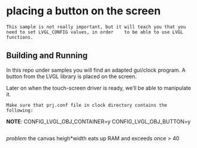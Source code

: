 # placing a button on the screen

```
This sample is not really important, but it will teach you that you need to set LVGL_CONFIG values, in order    to be able to use LVGL functions.
```

## Building and Running

In this repo under samples you will find an adapted gui/clock program.
A button from the LVGL library is placed on the screen.

Later on when the touch-screen driver is ready, we’ll be able to manipulate it.

```
Make sure that prj.conf file in clock directory contains the following:
```

**NOTE**: CONFIG_LVGL_OBJ_CONTAINER=y
CONFIG_LVGL_OBJ_BUTTON=y

```
```

*problem* the canvas heigh\*width eats up RAM and exceeds once > 40
